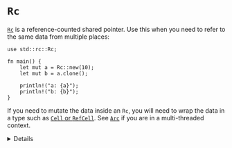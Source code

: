 # `Rc`

[`Rc`][1] is a reference-counted shared pointer. Use this when you need to refer
to the same data from multiple places:

```rust,editable
use std::rc::Rc;

fn main() {
    let mut a = Rc::new(10);
    let mut b = a.clone();

    println!("a: {a}");
    println!("b: {b}");
}
```

If you need to mutate the data inside an `Rc`, you will need to wrap the data in
a type such as [`Cell` or `RefCell`][2]. See [`Arc`][3] if you are in a multi-threaded
context.

[1]: https://doc.rust-lang.org/std/rc/struct.Rc.html
[2]: https://doc.rust-lang.org/std/cell/index.html
[3]: ../concurrency/shared_state/arc.md

<details>
    
* Count ensures value is valid for as long as there are owners.
* Like C++'s `std::shared_ptr`.
* `clone` is cheap: creates a pointer to the same allocation and increases the reference count. Does not make a deep clone and can generally be ignored when looking for performance issues in code
* `make_mut` actually clones the inner value if necessary ("clone-on-write") and returns a mutable reference.
* `Rc::strong_count` to print reference count.
* Compare the different datatypes mentioned. Box enables (im)mutable borrows at compile time, Refcell enables (im)mutable borrows at run time and will panic if it fails at runtime.

</details>
